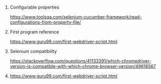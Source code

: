 1. Configurable properties

	https://www.toolsqa.com/selenium-cucumber-framework/read-configurations-from-property-file/
	

2. First program reference 

	https://www.guru99.com/first-webdriver-script.html
	
3. Selenium compatibility

	https://stackoverflow.com/questions/41133391/which-chromedriver-version-is-compatible-with-which-chrome-browser-version/49618567
	
4. https://www.guru99.com/first-webdriver-script.html